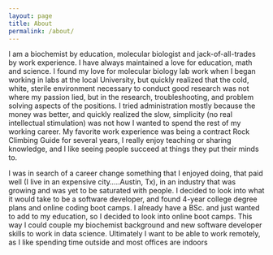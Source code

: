 ```yaml
---
layout: page
title: About
permalink: /about/
---
```


I am a biochemist by education, molecular biologist and jack-of-all-trades by work experience.  I have always maintained a love for education, math and science.  I found my love for molecular biology lab work when I began working in labs at the local University, but quickly realized that the cold, white, sterile environment necessary to conduct good research was not where my passion lied, but in the research, troubleshooting, and problem solving aspects of the positions.  I tried administration mostly because the money was better, and quickly realized the slow, simplicity (no real intellectual stimulation) was not how I wanted to spend the rest of my working career. My favorite work experience was being a contract Rock Climbing Guide for several years, I really enjoy teaching or sharing knowledge, and I like seeing people succeed at things they put their minds to.  

I was in search of a career change something that I enjoyed doing, that paid well (I live in an expensive city…..Austin, Tx), in an industry that was growing and was yet to be saturated with people.  I decided to look into what it would take to be a software developer, and found 4-year college degree plans and online coding boot camps.  I already have a BSc. and just wanted to add to my education, so I decided to look into online boot camps.  This way I could couple my biochemist background and new software developer skills to work in data science.  Ultimately I want to be able to work remotely, as I like spending time outside and most offices are indoors 
